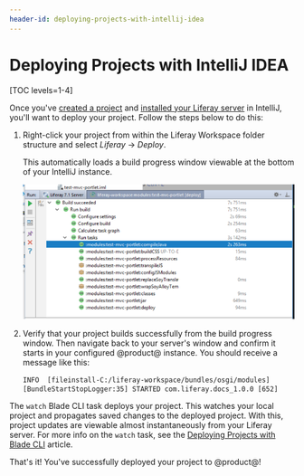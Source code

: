 ```yaml
---
header-id: deploying-projects-with-intellij-idea
---
```


# Deploying Projects with IntelliJ IDEA

[TOC levels=1-4]

Once you've
[created a project](/docs/7-1/tutorials/-/knowledge_base/t/creating-projects-with-intellij-idea)
and
[installed your Liferay server](/docs/7-1/tutorials/-/knowledge_base/t/installing-a-server-in-intellij-idea)
in IntelliJ, you'll want to deploy your project. Follow the steps below to do
this:

1.  Right-click your project from within the Liferay Workspace folder structure
    and select *Liferay* &rarr; *Deploy*.

    This automatically loads a build progress window viewable at the bottom of
    your IntelliJ instance.

    ![Figure 1: Verify that your project build successfully.](../../../images/intellij-project-build.png)

2.  Verify that your project builds successfully from the build progress window.
    Then navigate back to your server's window and confirm it starts in your
    configured @product@ instance. You should receive a message like this:

        INFO  [fileinstall-C:/liferay-workspace/bundles/osgi/modules][BundleStartStopLogger:35] STARTED com.liferay.docs_1.0.0 [652]

The `watch` Blade CLI task deploys your project. This watches your local project
and propagates saved changes to the deployed project. With this, project updates
are viewable almost instantaneously from your Liferay server. For more info on
the `watch` task, see the 
[Deploying Projects with Blade CLI](/docs/7-1/tutorials/-/knowledge_base/t/deploying-projects-with-blade-cli)
article.

That's it! You've successfully deployed your project to @product@!
